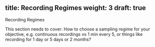 title: Recording Regimes
weight: 3
draft: true
---

Recording Regimes

This section needs to cover:
How to choose a sampling regime for your objective, e.g. continuous recordings vs 1 min every 5, or things like recording for 1 day or 5 days or 2 months?
